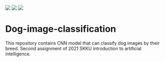 <img src="https://img.shields.io/badge/Python-3776AB?style=flat&logo=Python&logoColor=white"/> <img src="https://img.shields.io/badge/NumPy-013243?style=flat&logo=NumPy&logoColor=white"/> <img src="https://img.shields.io/badge/TensorFlow-FF6F00?style=flat&logo=TensorFlow&logoColor=white"/>
# Dog-image-classification
This repository contains CNN model that can classify dog images by their breed. Second assignment of 2021 SKKU introduction to artificial intelligence.


